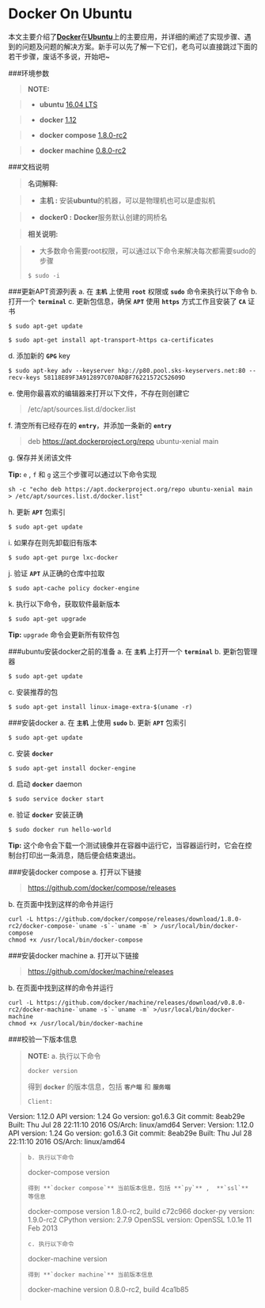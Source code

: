 Docker On Ubuntu
====

本文主要介绍了[**Docker**](https://www.docker.com)在[**Ubuntu**](http://www.ubuntu.com/)上的主要应用，并详细的阐述了实现步骤、遇到的问题及问题的解决方案。新手可以先了解一下它们，老鸟可以直接跳过下面的若干步骤，废话不多说，开始吧~

###环境参数

> **NOTE:** 

> - **ubuntu** [16.04 LTS](http://www.ubuntu.com/download/desktop)

> - **docker** [1.12](https://docs.docker.com/engine/installation/linux/ubuntulinux/)

> - **docker compose** [1.8.0-rc2](https://github.com/docker/compose/releases)

> - **docker machine** [0.8.0-rc2](https://github.com/docker/machine/releases)

###文档说明

> **名词解释:**

> - **主机 :** 安装**ubuntu**的机器，可以是物理机也可以是虚拟机

> - **docker0 :** **Docker**服务默认创建的网桥名

> **相关说明:**

> - 大多数命令需要root权限，可以通过以下命令来解决每次都需要sudo的步骤
> ```
> $ sudo -i
> ```

###更新APT资源列表
a. 在 **`主机`** 上使用 **`root`** 权限或 **`sudo`** 命令来执行以下命令
b. 打开一个 **`terminal`**
c. 更新包信息，确保 **`APT`** 使用 **`https`** 方式工作且安装了 **`CA`** 证书
```
$ sudo apt-get update

$ sudo apt-get install apt-transport-https ca-certificates
```

d. 添加新的 **`GPG`** key 
```
$ sudo apt-key adv --keyserver hkp://p80.pool.sks-keyservers.net:80 --recv-keys 58118E89F3A912897C070ADBF76221572C52609D
``` 
e. 使用你最喜欢的编辑器来打开以下文件，不存在则创建它
> /etc/apt/sources.list.d/docker.list

f. 清空所有已经存在的 **`entry`**，并添加一条新的 **`entry`**
> deb https://apt.dockerproject.org/repo ubuntu-xenial main

g. 保存并关闭该文件

**Tip:** `e` , `f` 和 `g` 这三个步骤可以通过以下命令实现
```
sh -c "echo deb https://apt.dockerproject.org/repo ubuntu-xenial main > /etc/apt/sources.list.d/docker.list"
```

h. 更新 **`APT`** 包索引
```
$ sudo apt-get update
```
i. 如果存在则先卸载旧有版本
```
$ sudo apt-get purge lxc-docker
```
j. 验证 **`APT`** 从正确的仓库中拉取
```
$ sudo apt-cache policy docker-engine
```
k. 执行以下命令，获取软件最新版本
```
$ sudo apt-get upgrade
```
**Tip:** `upgrade` 命令会更新所有软件包

###ubuntu安装docker之前的准备
a. 在 **`主机`** 上打开一个 **`terminal`**
b. 更新包管理器
```
$ sudo apt-get update
```
c. 安装推荐的包
```
$ sudo apt-get install linux-image-extra-$(uname -r)
```

###安装docker
a. 在 **`主机`** 上使用 **`sudo`** 
b. 更新 **`APT`** 包索引
```
$ sudo apt-get update
```
c. 安装 **`docker`**
```
$ sudo apt-get install docker-engine
```
d. 启动 **`docker`** daemon
```
$ sudo service docker start
```
e. 验证 **`docker`** 安装正确
```
$ sudo docker run hello-world
```
**Tip:** 这个命令会下载一个测试镜像并在容器中运行它，当容器运行时，它会在控制台打印出一条消息，随后便会结束退出。

###安装docker compose
a. 打开以下链接
> https://github.com/docker/compose/releases

b. 在页面中找到这样的命令并运行
```
curl -L https://github.com/docker/compose/releases/download/1.8.0-rc2/docker-compose-`uname -s`-`uname -m` > /usr/local/bin/docker-compose
chmod +x /usr/local/bin/docker-compose
```

###安装docker machine
a. 打开以下链接
> https://github.com/docker/machine/releases

b. 在页面中找到这样的命令并运行
```
curl -L https://github.com/docker/machine/releases/download/v0.8.0-rc2/docker-machine-`uname -s`-`uname -m` >/usr/local/bin/docker-machine
chmod +x /usr/local/bin/docker-machine
```
###校验一下版本信息
> **NOTE:**
> a. 执行以下命令
> ```
> docker version
> ```
> 得到 **`docker`** 的版本信息，包括 **`客户端`** 和 **`服务端`**
> ```
> Client:
 Version:      1.12.0
 API version:  1.24
 Go version:   go1.6.3
 Git commit:   8eab29e
 Built:        Thu Jul 28 22:11:10 2016
 OS/Arch:      linux/amd64
Server:
 Version:      1.12.0
 API version:  1.24
 Go version:   go1.6.3
 Git commit:   8eab29e
 Built:        Thu Jul 28 22:11:10 2016
 OS/Arch:      linux/amd64
> ```
> b. 执行以下命令
> ```
> docker-compose version
> ```
> 得到 **`docker compose`** 当前版本信息，包括 **`py`** ,  **`ssl`** 等信息
> ```
> docker-compose version 1.8.0-rc2, build c72c966
docker-py version: 1.9.0-rc2
CPython version: 2.7.9
OpenSSL version: OpenSSL 1.0.1e 11 Feb 2013
> ```
> c. 执行以下命令
> ```
> docker-machine version
> ```
> 得到 **`docker machine`** 当前版本信息
> ```
> docker-machine version 0.8.0-rc2, build 4ca1b85
> ```

